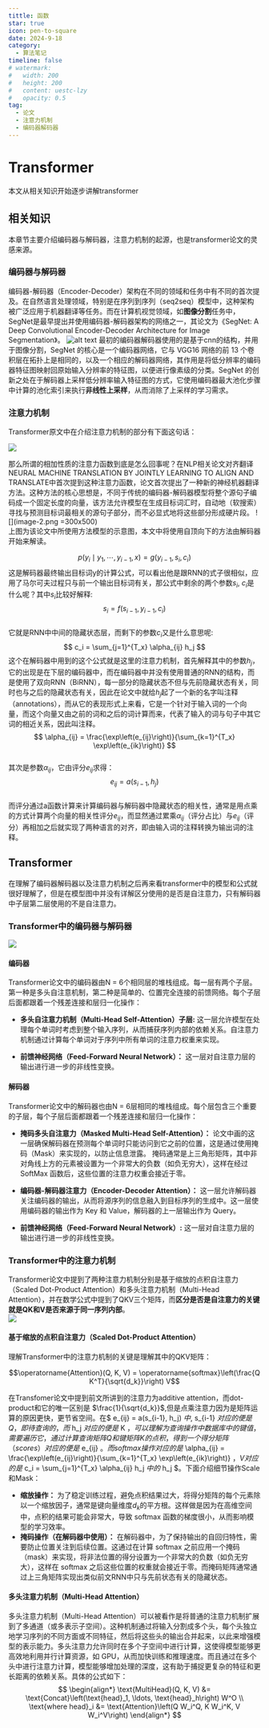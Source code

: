 ```yaml
---
tittle: 函数
star: true
icon: pen-to-square
date: 2024-9-18
category:
  - 算法笔记
timeline: false 
# watermark:
#   width: 200
#   height: 200
#   content: uestc-lzy
#   opacity: 0.5
tag:
  - 论文
  - 注意力机制
  - 编码器解码器 
---
```

# Transformer
本文从相关知识开始逐步讲解transformer
<!-- more -->
## 相关知识
本章节主要介绍编码器与解码器，注意力机制的起源，也是transformer论文的灵感来源。
### 编码器与解码器
编码器-解码器（Encoder-Decoder）架构在不同的领域和任务中有不同的首次提及。在自然语言处理领域，特别是在序列到序列（seq2seq）模型中，这种架构被广泛应用于机器翻译等任务。而在计算机视觉领域，如**图像分割**任务中，SegNet是最早提出并使用编码器-解码器架构的网络之一，其论文为《SegNet: A Deep Convolutional Encoder-Decoder Architecture for Image Segmentation》。
![alt text](image.png)
最初的编码器解码器使用的是基于cnn的结构，并用于图像分割，SegNet 的核心是一个编码器网络，它与 VGG16 网络的前 13 个卷积层在拓扑上是相同的，以及一个相应的解码器网络，其作用是将低分辨率的编码器特征图映射回原始输入分辨率的特征图，以便进行像素级的分类。SegNet 的创新之处在于解码器上采样低分辨率输入特征图的方式，它使用编码器最大池化步骤中计算的池化索引来执行**非线性上采样**，从而消除了上采样的学习需求。

### 注意力机制

Transformer原文中在介绍注意力机制的部分有下面这句话：

![](image-1.png)  

那么所谓的相加性质的注意力函数到底是怎么回事呢？在NLP相关论文对齐翻译NEURAL MACHINE TRANSLATION BY JOINTLY LEARNING TO ALIGN AND TRANSLATE中首次提到这种注意力函数，论文首次提出了一种新的神经机器翻译方法。这种方法的核心思想是，不同于传统的编码器-解码器模型将整个源句子编码成一个固定长度的向量，该方法允许模型在生成目标词汇时，自动地（软搜索）寻找与预测目标词最相关的源句子部分，而不必显式地将这些部分形成硬片段。
![](image-2.png =300x500)  
上图为该论文中所使用方法模型的示意图，本文中将使用自顶向下的方法由解码器开始来解读。   
  
$$
p(y_{i} \mid y_{1}, \cdots, y_{i-1}, x) = g(y_{i-1}, s_{i}, c_{i})
$$
这是解码器最终输出目标词y的计算公式，可以看出他是跟RNN的式子很相似，应用了马尔可夫过程只与前一个输出目标词有关，那公式中剩余的两个参数$s_{i}$, $c_{i}$是什么呢？其中$s_{i}$比较好解释:
$$s_{i}=f\left(s_{i-1}, y_{i-1}, c_{i}\right)$$  
它就是RNN中中间的隐藏状态层，而剩下的参数$c_{i}$又是什么意思呢:
$$ c_i = \sum_{j=1}^{T_x} \alpha_{ij} h_j $$ 
这个在解码器中用到的这个公式就是这里的注意力机制，首先解释其中的参数$h_j$，它的出现是在下层的编码器中，而在编码器中并没有使用普通的RNN的结构，而是使用了双向RNN（BiRNN），每一部分的隐藏状态不但与先前隐藏状态有关，同时也与之后的隐藏状态有关，因此在论文中就给$h_j$起了一个新的名字叫注释（annotations），而从它的表现形式上来看，它是一个针对于输入词的一个向量，而这个向量又由之前的词和之后的词计算而来，代表了输入的词与句子中其它词的相近关系，因此叫注释。  
$$ \alpha_{ij} = \frac{\exp\left(e_{ij}\right)}{\sum_{k=1}^{T_x} \exp\left(e_{ik}\right)} $$  
其次是参数$\alpha_{ij}$，它由评分$e_{ij}$求得：
$$ e_{ij} = a(s_{i-1}, h_j) $$  
而评分通过a函数计算来计算编码器与解码器中隐藏状态的相关性，通常是用点乘的方式计算两个向量的相关性评分$e_{ij}$，而显然通过累乘$\alpha_{ij}$（评分占比）与$e_{ij}$（评分）再相加之后就实现了两种语言的对齐，即由输入词的注释转换为输出词的注释。
## Transformer
在理解了编码器解码器以及注意力机制之后再来看transformer中的模型和公式就很好理解了，但是在模型图中并没有详解区分使用的是否是自注意力，只有解码器中子层第二层使用的不是自注意力。
### Transformer中的编码器与解码器  
 ![](image-3.png)  
#### 编码器 

Transformer论文中的编码器由N = 6个相同层的堆栈组成。每一层有两个子层。第一种是多头自注意机制，第二种是简单的、位置完全连接的前馈网络。每个子层后面都跟着一个残差连接和层归一化操作：   

* **多头自注意力机制（Multi-Head Self-Attention）子层:** 这一层允许模型在处理每个单词时考虑到整个输入序列，从而捕获序列内部的依赖关系。自注意力机制通过计算每个单词对于序列中所有单词的注意力权重来实现。  

* **前馈神经网络（Feed-Forward Neural Network）：** 这一层对自注意力层的输出进行进一步的非线性变换。   

#### 解码器 
Transformer论文中的解码器也由N = 6层相同的堆栈组成。每个层包含三个重要的子层，每个子层后面都跟着一个残差连接和层归一化操作：

* **掩码多头自注意力（Masked Multi-Head Self-Attention）：** 论文中画的这一层确保解码器在预测每个单词时只能访问到它之前的位置，这是通过使用掩码（Mask）来实现的，以防止信息泄露。
掩码通常是上三角形矩阵，其中非对角线上方的元素被设置为一个非常大的负数（如负无穷大），这样在经过 SoftMax 函数后，这些位置的注意力权重会接近于零。
  
* **编码器-解码器注意力（Encoder-Decoder Attention）：** 这一层允许解码器关注编码器的输出，从而将源序列的信息融入到目标序列的生成中。这一层使用编码器的输出作为 Key 和 Value，解码器的上一层输出作为 Query。  

* **前馈神经网络（Feed-Forward Neural Network）:** 这一层对自注意力层的输出进行进一步的非线性变换。
### Transformer中的注意力机制  
Transformer论文中提到了两种注意力机制分别是基于缩放的点积自注意力（Scaled Dot-Product Attention）和多头注意力机制（Multi-Head Attention），并在数学公式中提到了QKV三个矩阵，而**区分是否是自注意力的关键就是QK和V是否来源于同一序列内部**。  
![](image-4.png)  
#### 基于缩放的点积自注意力（Scaled Dot-Product Attention）
理解Transformer中的注意力机制的关键是理解其中的QKV矩阵：

$$\operatorname{Attention}(Q, K, V) = \operatorname{softmax}\left(\frac{Q K^T}{\sqrt{d_k}}\right) V$$ 

在Transfomer论文中提到前文所讲到的注意力为additive attention，而dot-product和它的唯一区别是 $\frac{1}{\sqrt{d_k}}$,但是点乘注意力因为是矩阵运算的原因更快，更节省空间。在$ e_{ij} = a(s_{i-1}, h_j) $中,$ s_{i-1} $对应的便是Q，即待查询的，而$ h_j $对应的便是$ K $，可以理解为查询操作中数据库中的键值，需要遍历它，通过计算查询矩阵Q和键矩阵K的点积，得到一个得分矩阵（scores）对应的便是$ e_{ij} $。 而softmax操作对应的是$ \alpha_{ij} = \frac{\exp\left(e_{ij}\right)}{\sum_{k=1}^{T_x} \exp\left(e_{ik}\right)} $，V对应的是$ c_i = \sum_{j=1}^{T_x} \alpha_{ij} h_j $中的$ h_j $。下面介绍细节操作Scale和Mask：  

* **缩放操作：** 为了稳定训练过程，避免点积结果过大，将得分矩阵的每个元素除以一个缩放因子，通常是键向量维度$d_k$的平方根。这样做是因为在高维空间中，点积的结果可能会非常大，导致 softmax 函数的梯度很小，从而影响模型的学习效率。  
* **掩码操作（在解码器中使用）：** 在解码器中，为了保持输出的自回归特性，需要防止位置关注到后续位置。这通过在计算 softmax 之前应用一个掩码（mask）来实现，将非法位置的得分设置为一个非常大的负数（如负无穷大），这样在 softmax 之后这些位置的权重就会接近于零。而掩码矩阵通常通过上三角矩阵实现出类似前文RNN中只与先前状态有关的隐藏状态。  
#### 多头注意力机制（Multi-Head Attention） 
多头注意力机制（Multi-Head Attention）可以被看作是将普通的注意力机制扩展到了多通道（或多表示子空间）。这种机制通过将输入分割成多个头，每个头独立地学习序列的不同方面或不同特征，然后将这些头的输出合并起来，以此来增强模型的表示能力。多头注意力允许同时在多个子空间中进行计算，这使得模型能够更高效地利用并行计算资源，如 GPU，从而加快训练和推理速度。而且通过在多个头中进行注意力计算，模型能够增加处理的深度，这有助于捕捉更复杂的特征和更长距离的依赖关系。具体的公式如下：
$$
\begin{align*}
\text{MultiHead}(Q, K, V) &= \text{Concat}\left(\text{head}_1, \ldots, \text{head}_h\right) W^O \\
\text{where head}_i &= \text{Attention}\left(Q W_i^Q, K W_i^K, V W_i^V\right)
\end{align*}
$$








